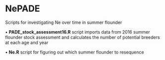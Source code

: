 # NePADE
Scripts for investigating Ne over time in summer flounder

• **PADE_stock_assessment16.R** script imports data from 2016 summer flounder stock assessment and calculates the number of potential breeders at each age and year

• **Ne.R** script for figuring out which summer flounder to resequence
